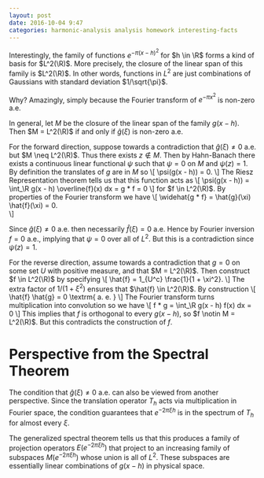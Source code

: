 ```yaml
---
layout: post
date: 2016-10-04 9:47
categories: harmonic-analysis analysis homework interesting-facts
---
```


Interestingly, the family of functions $e^{-\pi (x - h)^2}$ for $h \in \R$ forms a kind of basis for $L^2(\R)$. More precisely, the closure of the linear span of this family is $L^2(\R)$. In other words, functions in $L^2$ are just combinations of Gaussians with standard deviation $1/\sqrt{\pi}$.

Why? Amazingly, simply because the Fourier transform of $e^{-\pi x^2}$ is non-zero a.e.

In general, let $M$ be the closure of the linear span of the family $g(x - h)$. Then $M = L^2(\R)$ if and only if $\hat{g}(\xi)$ is non-zero a.e.

For the forward direction, suppose towards a contradiction that $\hat{g}(\xi) \neq 0$ a.e. but $M \neq L^2(\R)$. Thus there exists $z \notin M$. Then by Hahn-Banach there exists a continuous linear functional $\psi$ such that $\psi = 0$ on $M$ and $\psi(z) = 1$. By definition the translates of $g$ are in $M$ so
\\[
	\psi(g(x - h)) = 0.
\\]
The Riesz Representation theorem tells us that this function acts as
\\[
	\psi(g(x - h)) = \int_\R g(x - h) \overline{f}(x) dx = g * f = 0
\\]
for $f \in L^2(\R)$. By properties of the Fourier transform we have
\\[
	\widehat{g * f} = \hat{g}(\xi) \hat{f}(\xi) = 0.	
\\]

Since $\hat{g}(\xi) \neq 0$ a.e. then necessarily $\hat{f}(\xi) = 0$ a.e. Hence by Fourier inversion $f = 0$ a.e., implying that $\psi = 0$ over all of $L^2$. But this is a contradiction since $\psi(z) = 1$. 

For the reverse direction, assume towards a contradiction that $g = 0$ on some set $U$ with positive measure, and that $M = L^2(\R)$. Then construct $f \in L^2(\R)$ by specifying
\\[
	\hat{f} = 1_{U^c} \frac{1}{1 + \xi^2}.
\\]
The extra factor of $1/(1 + \xi^2)$ ensures that $\hat{f} \in L^2(\R)$. By construction
\\[
	\hat{f} \hat{g} = 0 \textrm{ a. e. }
\\]
The Fourier transform turns multiplication into convolution so we have
\\[
	f * g = \int_\R g(x - h) f(x) dx = 0
\\]
This implies that $f$ is orthogonal to every $g(x - h)$, so $f \notin M = L^2(\R)$. But this contradicts the construction of $f$.

# Perspective from the Spectral Theorem

The condition that $\hat{g}(\xi) \neq 0$ a.e. can also be viewed from another perspective. Since the translation operator $T_h$ acts via multiplication in Fourier space, the condition guarantees that $e^{-2\pi \xi h}$ is in the spectrum of $T_h$ for almost every $\xi$. 

The generalized spectral theorem tells us that this produces a family of projection operators $E(e^{-2\pi \xi h})$ that project to an increasing family of subspaces $M(e^{-2\pi \xi h})$ whose union is all of $L^2$. These subspaces are essentially linear combinations of $g(x - h)$ in physical space. 
